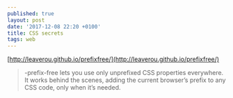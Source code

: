 ```yaml
---
published: true
layout: post
date: '2017-12-08 22:20 +0100'
title: CSS secrets
tags: web
---
```

[http://leaverou.github.io/prefixfree/](http://leaverou.github.io/prefixfree/)

> -prefix-free lets you use only unprefixed CSS properties everywhere. It works behind the scenes, adding the current browser’s prefix to any CSS code, only when it’s needed. 

